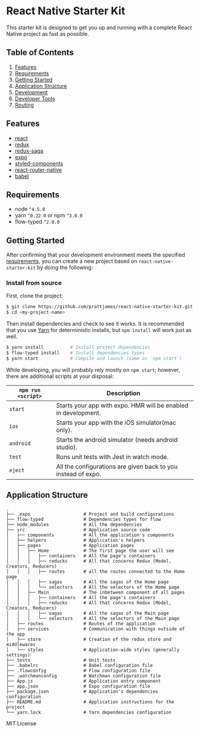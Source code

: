 # React Native Starter Kit

This starter kit is designed to get you up and running with a complete React Native project as fast as possible.

## Table of Contents
1. [Features](#features)
1. [Requirements](#requirements)
1. [Getting Started](#getting-started)
1. [Application Structure](#application-structure)
1. [Development](#development)
  1. [Developer Tools](#developer-tools)
  1. [Routing](#routing)

## Features
* [react](https://github.com/facebook/react)
* [redux](https://github.com/rackt/redux)
* [redux-saga](https://github.com/redux-saga/redux-saga)
* [expo](https://github.com/expo/expo)
* [styled-components](https://github.com/styled-components/styled-components)
* [react-router-native](https://github.com/rackt/react-router)
* [babel](https://github.com/babel/babel)

## Requirements
* node `^4.5.0`
* yarn `^0.22.0` or npm `^3.0.0`
* flow-typed `^2.0.0`

## Getting Started

After confirming that your development environment meets the specified [requirements](#requirements), you can create a new project based on `react-native-starter-kit` by doing the following:

### Install from source

First, clone the project:

```bash
$ git clone https://github.com/prattjames/react-native-starter-kit.git <my-project-name>
$ cd <my-project-name>
```

Then install dependencies and check to see it works. It is recommended that you use [Yarn](https://yarnpkg.com/) for deterministic installs, but `npm install` will work just as well.

```bash
$ yarn install          # Install project dependencies
$ flow-typed install    # Install dependencies types 
$ yarn start            # Compile and launch (same as `npm start`)
```

While developing, you will probably rely mostly on `npm start`; however, there are additional scripts at your disposal:

|`npm run <script>`|Description|
|------------------|-----------|
|`start`|Starts your app with expo. HMR will be enabled in development.|
|`ios`|Starts your app with the iOS simulator(mac only).|
|`android`|Starts the android simulator (needs android studio).|
|`test`|Runs unit tests with Jest in watch mode.|
|`eject`|All the configurations are given back to you instead of expo.|

## Application Structure

```
.
├── .expo                    # Project and build configurations
├── flow-typed               # Dependencies types for flow
├── node_modules             # All the dependencies
├── src                      # Application source code
│   ├── components           # All the application's components
│   ├── helpers              # Application's helpers
│   ├── pages                # Application pages
│   │   ├── Home             # The first page the user will see
│   │   │   ├── containers   # All the page's containers
│   │   │   ├── reducks      # All that concerns Redux (Model, Creators, Reducers)
│   │   │   ├── routes       # all the routes connected to the Home page
│   │   │   ├── sagas        # All the sagas of the Home page
│   │   │   └── selectors    # All the selectors of the Home page
│   │   ├── Main             # The inbetween component of all pages
│   │   │   ├── containers   # All the page's containers
│   │   │   ├── reducks      # All that concerns Redux (Model, Creators, Reducers)
│   │   │   ├── sagas        # All the sagas of the Main page
│   │   │   └── selectors    # All the selectors of the Main page
│   ├── routes               # Routes of the application
│   ├── services             # Communication with things outside of the app
│   ├── store                # Creation of the redux store and middlewares
│   └── styles               # Application-wide styles (generally settings)
├── tests                    # Unit tests
├── .babelrc                 # Babel configuration file
├── .flowconfig              # Flow configuration file
├── .watchmanconfig          # Watchman configuration file
├── App.js                   # Application entry component
├── app.json                 # Expo configuration file
├── package.json             # Application's dependencies configuration
├── README.md                # Application instructions for the project
└── yarn.lock                # Yarn dependencies configuration
```

MIT License